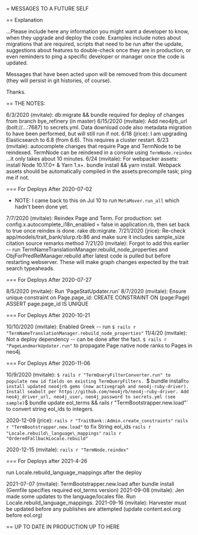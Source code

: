 = MESSAGES TO A FUTURE SELF

== Explanation

...Please include here any information you might want a developer to know, when
they upgrade and deploy the code. Examples include notes about migrations that
are required, scripts that need to be run after the update, suggestions about
features to double-check once they are in production, or even reminders to ping
a specific developer or manager once the code is updated.

Messages that have been acted upon will be removed from this document (they will
persist in git histories, of course).

Thanks.

== THE NOTES:

6/3/2020 (mvitale): db:migrate && bundle required for deploy of changes from branch bye\_refinery (in master)
6/15/2020 (mvitale): Add neo4jrb_url (bolt://...:7687) to secrets.yml. Data download code also metadata migration to have been performed, but will still run if not.
6/18 (jrice): I am upgrading Elasticsearch to 6.8 (from 6.6). This requires a cluster restart.
6/23 (mvitale): autocomplete changes that require Page and TermNode to be reindexed. TermNode can be reindexed in a console using `TermNode.reindex` ...it only takes about 10 minutes.
6/24 (mvitale): For webpacker assets: install Node 10.17.0+ & Yarn 1.x+. bundle install && yarn install. Webpack assets should be automatically compiled in the assets:precompile task; ping me if not.

=== For Deploys After 2020-07-02

* NOTE: I came back to this on Jul 10 to run `MetaMover.run_all` which hadn't been done yet.

7/7/2020 (mvitale): Reindex Page and Term. For production: set config.x.autocomplete\_i18n\_enabled = false in application.rb, then set back to true once reindex is done. rake db:migrate.
7/21/2020 (jrice): Re-check app/models/trait_bank/slurp.rb:86 and make sure it
  includes sample_size citation source remarks method
7/21/20 (mvitale): Forgot to add this earlier -- run TermNameTranslationManager.rebuild\_node\_properties and ObjForPredRelManager.rebuild after latest code is pulled but before restarting webserver. These will make graph changes expected by the trait search typeaheads.

=== For Deploys After 2020-07-27

8/5/2020 (mvitale): Run 'PageStatUpdater.run'
8/7/2020 (mvitale): Ensure unique constraint on Page.page\_id: CREATE CONSTRAINT ON (page:Page) ASSERT page.page\_id IS UNIQUE

=== For Deploys After 2020-10-21

10/10/2020 (mvitale): Enabled Greek -- run `$ rails r "TermNameTranslationManager.rebuild_node_properties"`
11/4/20 (mvitale): Not a deploy dependency -- can be done after the fact. `$ rails r "PageLandmarkUpdater.run"` to propagate Page native node ranks to Pages in neo4j.

=== For Deploys After 2020-11-06

10/9/2020 (mvitale):
`$ rails r "TermQueryFilterConverter.run" to populate new id fields on existing TermQueryFilters.
`$ bundle install` to install updated neo4jrb gems (now activegraph and neo4j-ruby-driver). Install seabolt per https://github.com/neo4jrb/neo4j-ruby-driver.
Add neo4j_driver_url, neo4j_user, neo4j_password to secrets.yml (see sample)
`$ bundle update eol\_terms && rails r "TermBootstrapper.new.load"` to convert string eol\_ids to integers.

2020-12-09 (jrice):
`rails r "TraitBank::Admin.create_constraints"`
`rails r "TermBootstrapper.new.load"` to fix String eol_ids
`rails r "Locale.rebuild\_language\_mappings"`
`rails r "OrderedFallbackLocale.rebuild"`

2020-12-15 (mvitale):
`rails r "TermNode.reindex"`

=== For Deploys after 2021-4-26

run Locale.rebuild_language_mappings after the deploy

2021-07-07 (mvitale): TermBootstrapper.new.load after bundle install (Gemfile specifies required eol_terms version)
2021-09-08 (mvitale): Jen made some updates to the language/locales file. Run Locale.rebuild_language_mappings.
2021-09-16 (mvitale): Harvester must be updated before any publishes are attempted (update content.eol.org before eol.org)

== UP TO DATE IN PRODUCTION UP TO HERE

